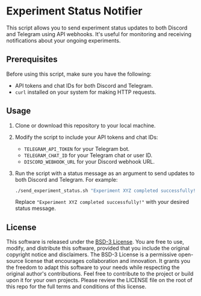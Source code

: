 # Experiment Status Notifier

This script allows you to send experiment status updates to both Discord and Telegram using API webhooks. It's useful for monitoring and receiving notifications about your ongoing experiments.

## Prerequisites

Before using this script, make sure you have the following:

- API tokens and chat IDs for both Discord and Telegram.
- `curl` installed on your system for making HTTP requests.

## Usage

1. Clone or download this repository to your local machine.

2. Modify the script to include your API tokens and chat IDs:
   - `TELEGRAM_API_TOKEN` for your Telegram bot.
   - `TELEGRAM_CHAT_ID` for your Telegram chat or user ID.
   - `DISCORD_WEBHOOK_URL` for your Discord webhook URL.

3. Run the script with a status message as an argument to send updates to both Discord and Telegram. For example:

   ```bash
   ./send_experiment_status.sh "Experiment XYZ completed successfully!"
   ```

   Replace `"Experiment XYZ completed successfully!"` with your desired status message.

## License

This software is released under the [BSD-3 License](https://opensource.org/license/bsd-3-clause/). You are free to use, modify, and distribute this software, provided that you include the original copyright notice and disclaimers. The BSD-3 License is a permissive open-source license that encourages collaboration and innovation. It grants you the freedom to adapt this software to your needs while respecting the original author's contributions. Feel free to contribute to the project or build upon it for your own projects. Please review the LICENSE file on the root of this repo for the full terms and conditions of this license.
